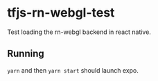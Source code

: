 # tfjs-rn-webgl-test
Test loading the rn-webgl backend in react native.

## Running
`yarn` and then `yarn start` should launch expo.

